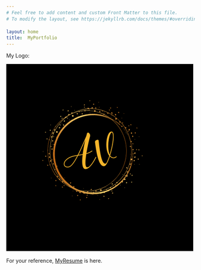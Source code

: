```yaml
---
# Feel free to add content and custom Front Matter to this file.
# To modify the layout, see https://jekyllrb.com/docs/themes/#overriding-theme-defaults

layout: home
title:  MyPortfolio
---
```

My Logo:

![Mylogo](/images/logo.png)


For your reference, [MyResume](/docs/Ashok_DevSecOps_Engineer.pdf) is here.
